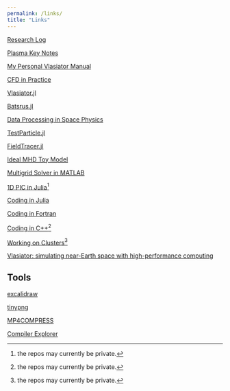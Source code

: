 ```yaml
---
permalink: /links/
title: "Links"
---
```


[Research Log](https://henry2004y.github.io/Ganymede/)

[Plasma Key Notes](https://henry2004y.github.io/KeyNotes/)

[My Personal Vlasiator Manual](https://henry2004y.github.io/vlasiator_manual)

[CFD in Practice](https://henry2004y.github.io/CFD_Practice/)

[Vlasiator.jl](https://henry2004y.github.io/Vlasiator.jl/dev/)

[Batsrus.jl](https://henry2004y.github.io/Batsrus.jl/dev/)

[Data Processing in Space Physics](https://henry2004y.github.io/VisAnaJulia/dev/)

[TestParticle.jl](https://henry2004y.github.io/TestParticle.jl/dev/)

[FieldTracer.jl](https://henry2004y.github.io/FieldTracer.jl/dev/)

[Ideal MHD Toy Model](https://henry2004y.github.io/Dante.jl/dev/)

[Multigrid Solver in MATLAB](https://github.com/henry2004y/MGSolver)

[1D PIC in Julia](https://github.com/henry2004y/kempo)[^1]

[Coding in Julia](https://henry2004y.github.io/JuliaNotes/)

[Coding in Fortran](https://github.com/henry2004y/FortranNotes/blob/master/notes/FortranNotes.pdf)

[Coding in C++](https://github.com/henry2004y/CxxNotes/blob/main/README.md)[^1]

[Working on Clusters](https://github.com/henry2004y/ScriptingNotes/blob/main/cluster/Clusters.md)[^1]

[Vlasiator: simulating near-Earth space with high-performance computing](https://space-travel.blog/vlasiator-d4929b68d27b)

[^1]: the repos may currently be private.

## Tools

[excalidraw](excalidraw.com)

[tinypng](https://tinypng.com/)

[MP4COMPRESS](https://www.mp4compress.com/)

[Compiler Explorer](https://godbolt.org/)